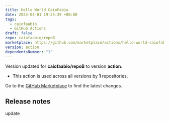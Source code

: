 ```yaml
---
title: Hello World CaioFabio
date: 2024-04-01 19:25:39 +00:00
tags:
  - caiofaabio
  - GitHub Actions
draft: false
repo: caiofaabio/repoB
marketplace: https://github.com/marketplace/actions/hello-world-caiofabio
version: action
dependentsNumber: "1"
---
```



Version updated for **caiofaabio/repoB** to version **action**.
- This action is used across all versions by **1** repositories.

Go to the [GitHub Marketplace](https://github.com/marketplace/actions/hello-world-caiofabio) to find the latest changes.

## Release notes

update
